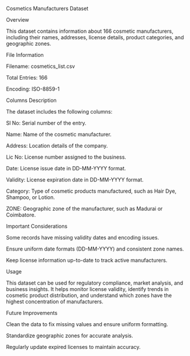 Cosmetics Manufacturers Dataset

Overview

This dataset contains information about 166 cosmetic manufacturers, including their names, addresses, license details, product categories, and geographic zones.

File Information

Filename: cosmetics_list.csv

Total Entries: 166

Encoding: ISO-8859-1

Columns Description

The dataset includes the following columns:

Sl No: Serial number of the entry.

Name: Name of the cosmetic manufacturer.

Address: Location details of the company.

Lic No: License number assigned to the business.

Date: License issue date in DD-MM-YYYY format.

Validity: License expiration date in DD-MM-YYYY format.

Category: Type of cosmetic products manufactured, such as Hair Dye, Shampoo, or Lotion.

ZONE: Geographic zone of the manufacturer, such as Madurai or Coimbatore.

Important Considerations

Some records have missing validity dates and encoding issues.

Ensure uniform date formats (DD-MM-YYYY) and consistent zone names.

Keep license information up-to-date to track active manufacturers.

Usage

This dataset can be used for regulatory compliance, market analysis, and business insights. It helps monitor license validity, identify trends in cosmetic product distribution, and understand which zones have the highest concentration of manufacturers.

Future Improvements

Clean the data to fix missing values and ensure uniform formatting.

Standardize geographic zones for accurate analysis.

Regularly update expired licenses to maintain accuracy.
